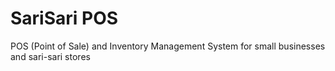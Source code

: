 # SariSari POS
 POS (Point of Sale) and Inventory Management System for small businesses and sari-sari stores
